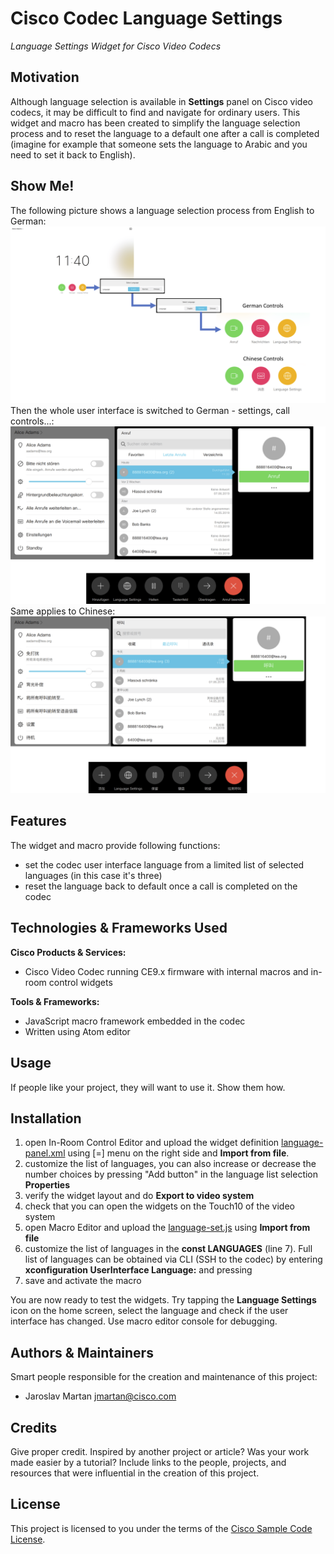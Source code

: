 # Cisco Codec Language Settings

*Language Settings Widget for Cisco Video Codecs*

## Motivation

Although language selection is available in **Settings** panel on Cisco video codecs, it may be difficult to find and navigate for ordinary users. This widget and macro has been created to simplify the language selection process and to reset the language to a default one after a call is completed (imagine for example that someone sets the language to Arabic and you need to set it back to English).

## Show Me!

The following picture shows a language selection process from English to German:
![Language Selection](./images/combo_1.png)
Then the whole user interface is switched to German - settings, call controls...:
![German UI](./images/combo_2.png)
Same applies to Chinese:
![German UI](./images/combo_3.png)

## Features

The widget and macro provide following functions:
- set the codec user interface language from a limited list of selected languages (in this case it's three)
- reset the language back to default once a call is completed on the codec

## Technologies & Frameworks Used

**Cisco Products & Services:**

- Cisco Video Codec running CE9.x firmware with internal macros and in-room control widgets

**Tools & Frameworks:**

- JavaScript macro framework embedded in the codec
- Written using Atom editor

## Usage

If people like your project, they will want to use it.  Show them how.

## Installation

1. open In-Room Control Editor and upload the widget definition [language-panel.xml](./language-panel.xml) using [=] menu on the right side and **Import from file**.
2. customize the list of languages, you can also increase or decrease the number choices by pressing "Add button" in the language list selection **Properties**
3. verify the widget layout and do **Export to video system**
4. check that you can open the widgets on the Touch10 of the video system
5. open Macro Editor and upload the [language-set.js](./language-set.js) using **Import from file**
6. customize the list of languages in the **const LANGUAGES** (line 7). Full list of languages can be obtained via CLI (SSH to the codec) by entering **xconfiguration UserInterface Language:** and pressing **<TAB>**
7. save and activate the macro

You are now ready to test the widgets. Try tapping the **Language Settings** icon on the home screen, select the language and check if the user interface has changed. Use macro editor console for debugging.

## Authors & Maintainers

Smart people responsible for the creation and maintenance of this project:

- Jaroslav Martan <jmartan@cisco.com>

## Credits

Give proper credit.  Inspired by another project or article?  Was your work made easier by a tutorial?  Include links to the people, projects, and resources that were influential in the creation of this project.

## License

This project is licensed to you under the terms of the [Cisco Sample
Code License](./LICENSE).
